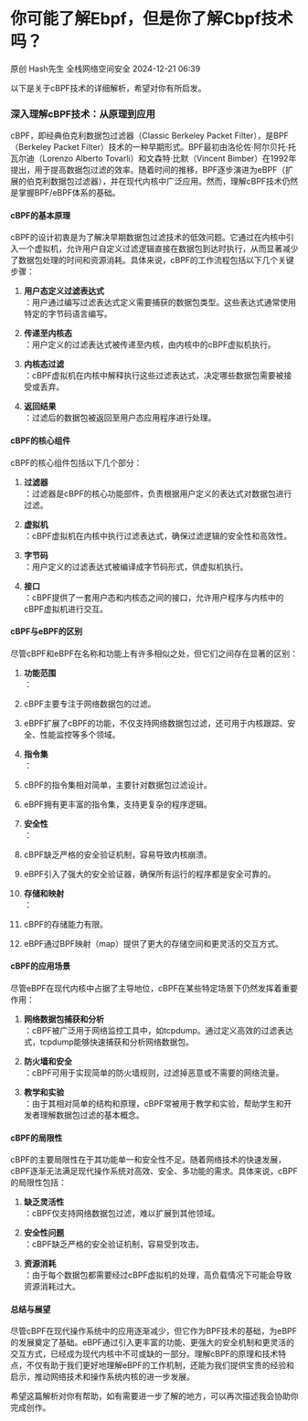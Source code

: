 #  你可能了解Ebpf，但是你了解Cbpf技术吗？   
原创 Hash先生  全栈网络空间安全   2024-12-21 06:39  
  
以下是关于cBPF技术的详细解析，希望对你有所启发。  
### 深入理解cBPF技术：从原理到应用  
  
cBPF，即经典伯克利数据包过滤器（Classic Berkeley Packet Filter），是BPF（Berkeley Packet Filter）技术的一种早期形式。BPF最初由洛伦佐·阿尔贝托·托瓦尔迪（Lorenzo Alberto Tovarli）和文森特·比默（Vincent Bimber）在1992年提出，用于提高数据包过滤的效率。随着时间的推移，BPF逐步演进为eBPF（扩展的伯克利数据包过滤器），并在现代内核中广泛应用。然而，理解cBPF技术仍然是掌握BPF/eBPF体系的基础。  
#### cBPF的基本原理  
  
cBPF的设计初衷是为了解决早期数据包过滤技术的低效问题。它通过在内核中引入一个虚拟机，允许用户自定义过滤逻辑直接在数据包到达时执行，从而显著减少了数据包处理的时间和资源消耗。具体来说，cBPF的工作流程包括以下几个关键步骤：  
1. **用户态定义过滤表达式**  
：用户通过编写过滤表达式定义需要捕获的数据包类型。这些表达式通常使用特定的字节码语言编写。  
  
1. **传递至内核态**  
：用户定义的过滤表达式被传递至内核，由内核中的cBPF虚拟机执行。  
  
1. **内核态过滤**  
：cBPF虚拟机在内核中解释执行这些过滤表达式，决定哪些数据包需要被接受或丢弃。  
  
1. **返回结果**  
：过滤后的数据包被返回至用户态应用程序进行处理。  
  
#### cBPF的核心组件  
  
cBPF的核心组件包括以下几个部分：  
1. **过滤器**  
：过滤器是cBPF的核心功能部件，负责根据用户定义的表达式对数据包进行过滤。  
  
1. **虚拟机**  
：cBPF虚拟机在内核中执行过滤表达式，确保过滤逻辑的安全性和高效性。  
  
1. **字节码**  
：用户定义的过滤表达式被编译成字节码形式，供虚拟机执行。  
  
1. **接口**  
：cBPF提供了一套用户态和内核态之间的接口，允许用户程序与内核中的cBPF虚拟机进行交互。  
  
#### cBPF与eBPF的区别  
  
尽管cBPF和eBPF在名称和功能上有许多相似之处，但它们之间存在显著的区别：  
1. **功能范围**  
：  
  
1. cBPF主要专注于网络数据包的过滤。  
  
1. eBPF扩展了cBPF的功能，不仅支持网络数据包过滤，还可用于内核跟踪、安全、性能监控等多个领域。  
  
1. **指令集**  
：  
  
1. cBPF的指令集相对简单，主要针对数据包过滤设计。  
  
1. eBPF拥有更丰富的指令集，支持更复杂的程序逻辑。  
  
1. **安全性**  
：  
  
1. cBPF缺乏严格的安全验证机制，容易导致内核崩溃。  
  
1. eBPF引入了强大的安全验证器，确保所有运行的程序都是安全可靠的。  
  
1. **存储和映射**  
：  
  
1. cBPF的存储能力有限。  
  
1. eBPF通过BPF映射（map）提供了更大的存储空间和更灵活的交互方式。  
  
#### cBPF的应用场景  
  
尽管eBPF在现代内核中占据了主导地位，cBPF在某些特定场景下仍然发挥着重要作用：  
1. **网络数据包捕获和分析**  
：cBPF被广泛用于网络监控工具中，如tcpdump。通过定义高效的过滤表达式，tcpdump能够快速捕获和分析网络数据包。  
  
1. **防火墙和安全**  
：cBPF可用于实现简单的防火墙规则，过滤掉恶意或不需要的网络流量。  
  
1. **教学和实验**  
：由于其相对简单的结构和原理，cBPF常被用于教学和实验，帮助学生和开发者理解数据包过滤的基本概念。  
  
#### cBPF的局限性  
  
cBPF的主要局限性在于其功能单一和安全性不足。随着网络技术的快速发展，cBPF逐渐无法满足现代操作系统对高效、安全、多功能的需求。具体来说，cBPF的局限性包括：  
1. **缺乏灵活性**  
：cBPF仅支持网络数据包过滤，难以扩展到其他领域。  
  
1. **安全性问题**  
：cBPF缺乏严格的安全验证机制，容易受到攻击。  
  
1. **资源消耗**  
：由于每个数据包都需要经过cBPF虚拟机的处理，高负载情况下可能会导致资源消耗过大。  
  
#### 总结与展望  
  
尽管cBPF在现代操作系统中的应用逐渐减少，但它作为BPF技术的基础，为eBPF的发展奠定了基础。eBPF通过引入更丰富的功能、更强大的安全机制和更灵活的交互方式，已经成为现代内核中不可或缺的一部分。理解cBPF的原理和技术特点，不仅有助于我们更好地理解eBPF的工作机制，还能为我们提供宝贵的经验和启示，推动网络技术和操作系统内核的进一步发展。  
  
希望这篇解析对你有帮助，如有需要进一步了解的地方，可以再次描述我会协助你完成创作。  
```
```  
  
  
  
